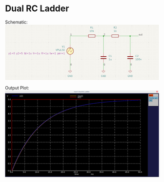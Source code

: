 # Dual RC Ladder  



Schematic:  
![dwe](https://github.com/AbhijitBaral/SPICE_sims/blob/main/dual%20rc%20ladder/schem.png)

Output Plot:  
![grg](https://github.com/AbhijitBaral/SPICE_sims/blob/main/dual%20rc%20ladder/output.png)  

